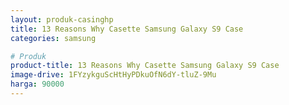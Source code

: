 ```yaml
---
layout: produk-casinghp
title: 13 Reasons Why Casette Samsung Galaxy S9 Case
categories: samsung

# Produk
product-title: 13 Reasons Why Casette Samsung Galaxy S9 Case
image-drive: 1FYzykguScHtHyPDkuOfN6dY-tluZ-9Mu
harga: 90000
---
```

